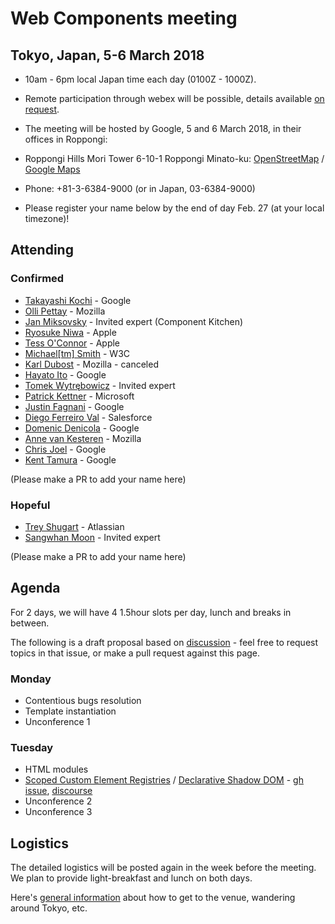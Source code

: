 # Web Components meeting

## Tokyo, Japan, 5-6 March 2018

* 10am - 6pm local Japan time each day (0100Z - 1000Z).
* Remote participation through webex will be possible, details available [on request](mailto:chaals@yandex.ru).
* The meeting will be hosted by Google, 5 and 6 March 2018, in their offices in Roppongi:

* Roppongi Hills Mori Tower 6-10-1 Roppongi Minato-ku:
[OpenStreetMap](https://www.openstreetmap.org/way/153924771#map=16/35.6605/139.7293) / [Google Maps](https://www.google.com/maps/place/Roppongi+Hills/@35.6604761,139.7270984,17z/)

* Phone: +81-3-6384-9000 (or in Japan, 03-6384-9000)

* Please register your name below by the end of day Feb. 27 (at your local timezone)!

## Attending

### Confirmed
* [Takayashi Kochi](https://github.com/TakayoshiKochi) - Google
* [Olli Pettay](https://github.com/smaug----) - Mozilla
* [Jan Miksovsky](https://github.com/JanMiksovsky) - Invited expert (Component Kitchen)
* [Ryosuke Niwa](https://github.com/rniwa) - Apple
* [Tess O'Connor](https://github.com/hober) - Apple
* [Michael[tm] Smith](https://github.com/sideshowbarker) - W3C
* [Karl Dubost](https://github.com/karlcow) - Mozilla - canceled
* [Hayato Ito](https://github.com/hayatoito) - Google
* [Tomek Wytrębowicz](https://github.com/tomalec) - Invited expert
* [Patrick Kettner](https://github.com/patrickkettner) - Microsoft
* [Justin Fagnani](https://github.com/justinfagnani) - Google
* [Diego Ferreiro Val](https://github.com/diervo) - Salesforce
* [Domenic Denicola](https://github.com/domenic) - Google
* [Anne van Kesteren](https://github.com/annevk) - Mozilla
* [Chris Joel](https://github.com/cdata) - Google
* [Kent Tamura](https://github.com/tkent-google) - Google

(Please make a PR to add your name here)

### Hopeful
* [Trey Shugart](https://github.com/treshugart) - Atlassian
* [Sangwhan Moon](https://github.com/cynthia) - Invited expert

(Please make a PR to add your name here)

## Agenda
For 2 days, we will have 4 1.5hour slots per day, lunch and breaks in between.

The following is a draft proposal based on [discussion](https://github.com/w3c/webcomponents/issues/713) - 
feel free to request topics in that issue, or make a pull request against this page.

### Monday
* Contentious bugs resolution
* Template instantiation
* Unconference 1

### Tuesday
* HTML modules
* [Scoped Custom Element Registries](https://github.com/w3c/webcomponents/issues/716) / [Declarative Shadow DOM](https://github.com/w3c/webcomponents/blob/gh-pages/proposals/Declarative-Shadow-DOM.md) - [gh issue](https://github.com/whatwg/dom/issues/510), [discourse](https://discourse.wicg.io/t/declarative-shadow-dom/1904)
* Unconference 2
* Unconference 3

## Logistics
The detailed logistics will be posted again in the week before the meeting.
We plan to provide light-breakfast and lunch on both days.

Here's [general information](https://docs.google.com/document/d/17OuNoY4KKqo7dRRSErzOcJhV5g714W4x_F4_qo5ozbY/edit?usp=sharing)
about how to get to the venue, wandering around Tokyo, etc.
